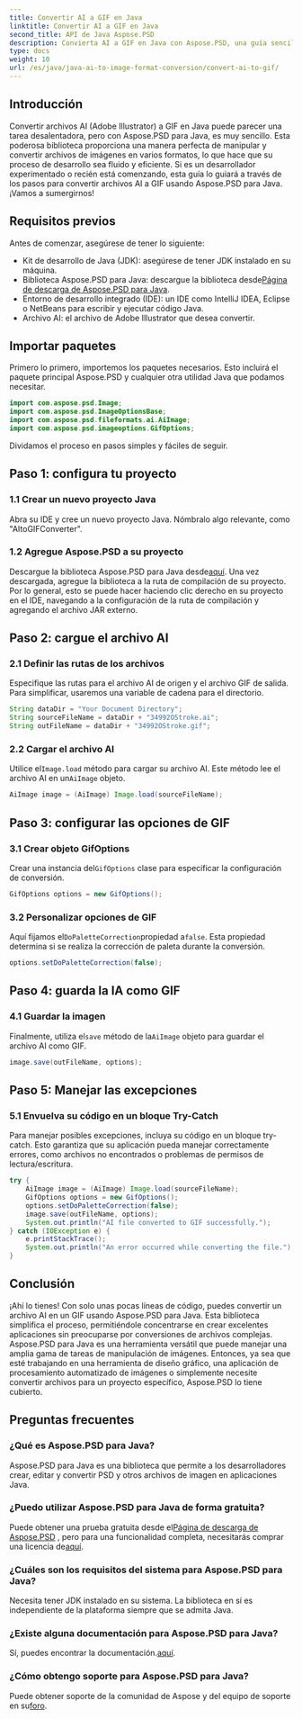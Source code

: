 ```yaml
---
title: Convertir AI a GIF en Java
linktitle: Convertir AI a GIF en Java
second_title: API de Java Aspose.PSD
description: Convierta AI a GIF en Java con Aspose.PSD, una guía sencilla y eficiente para desarrolladores. Conozca los requisitos previos, los pasos y las preguntas frecuentes para una conversión perfecta.
type: docs
weight: 10
url: /es/java/java-ai-to-image-format-conversion/convert-ai-to-gif/
---
```

## Introducción
Convertir archivos AI (Adobe Illustrator) a GIF en Java puede parecer una tarea desalentadora, pero con Aspose.PSD para Java, es muy sencillo. Esta poderosa biblioteca proporciona una manera perfecta de manipular y convertir archivos de imágenes en varios formatos, lo que hace que su proceso de desarrollo sea fluido y eficiente. Si es un desarrollador experimentado o recién está comenzando, esta guía lo guiará a través de los pasos para convertir archivos AI a GIF usando Aspose.PSD para Java. ¡Vamos a sumergirnos!
## Requisitos previos
Antes de comenzar, asegúrese de tener lo siguiente:
- Kit de desarrollo de Java (JDK): asegúrese de tener JDK instalado en su máquina.
- Biblioteca Aspose.PSD para Java: descargue la biblioteca desde[Página de descarga de Aspose.PSD para Java](https://releases.aspose.com/psd/java/).
- Entorno de desarrollo integrado (IDE): un IDE como IntelliJ IDEA, Eclipse o NetBeans para escribir y ejecutar código Java.
- Archivo AI: el archivo de Adobe Illustrator que desea convertir.
## Importar paquetes
Primero lo primero, importemos los paquetes necesarios. Esto incluirá el paquete principal Aspose.PSD y cualquier otra utilidad Java que podamos necesitar.
```java
import com.aspose.psd.Image;
import com.aspose.psd.ImageOptionsBase;
import com.aspose.psd.fileformats.ai.AiImage;
import com.aspose.psd.imageoptions.GifOptions;
```
Dividamos el proceso en pasos simples y fáciles de seguir.
## Paso 1: configura tu proyecto
### 1.1 Crear un nuevo proyecto Java
Abra su IDE y cree un nuevo proyecto Java. Nómbralo algo relevante, como "AItoGIFConverter".
### 1.2 Agregue Aspose.PSD a su proyecto
 Descargue la biblioteca Aspose.PSD para Java desde[aquí](https://releases.aspose.com/psd/java/). Una vez descargada, agregue la biblioteca a la ruta de compilación de su proyecto. Por lo general, esto se puede hacer haciendo clic derecho en su proyecto en el IDE, navegando a la configuración de la ruta de compilación y agregando el archivo JAR externo.
## Paso 2: cargue el archivo AI
### 2.1 Definir las rutas de los archivos
Especifique las rutas para el archivo AI de origen y el archivo GIF de salida. Para simplificar, usaremos una variable de cadena para el directorio.
```java
String dataDir = "Your Document Directory";
String sourceFileName = dataDir + "34992OStroke.ai";
String outFileName = dataDir + "34992OStroke.gif";
```
### 2.2 Cargar el archivo AI
 Utilice el`Image.load` método para cargar su archivo AI. Este método lee el archivo AI en un`AiImage` objeto.
```java
AiImage image = (AiImage) Image.load(sourceFileName);
```
## Paso 3: configurar las opciones de GIF
### 3.1 Crear objeto GifOptions
 Crear una instancia del`GifOptions` clase para especificar la configuración de conversión.
```java
GifOptions options = new GifOptions();
```
### 3.2 Personalizar opciones de GIF
 Aquí fijamos el`DoPaletteCorrection`propiedad a`false`. Esta propiedad determina si se realiza la corrección de paleta durante la conversión.
```java
options.setDoPaletteCorrection(false);
```
## Paso 4: guarda la IA como GIF
### 4.1 Guardar la imagen
 Finalmente, utiliza el`save` método de la`AiImage` objeto para guardar el archivo AI como GIF.
```java
image.save(outFileName, options);
```
## Paso 5: Manejar las excepciones
### 5.1 Envuelva su código en un bloque Try-Catch
Para manejar posibles excepciones, incluya su código en un bloque try-catch. Esto garantiza que su aplicación pueda manejar correctamente errores, como archivos no encontrados o problemas de permisos de lectura/escritura.
```java
try {
    AiImage image = (AiImage) Image.load(sourceFileName);
    GifOptions options = new GifOptions();
    options.setDoPaletteCorrection(false);
    image.save(outFileName, options);
    System.out.println("AI file converted to GIF successfully.");
} catch (IOException e) {
    e.printStackTrace();
    System.out.println("An error occurred while converting the file.");
}
```
## Conclusión
¡Ahí lo tienes! Con solo unas pocas líneas de código, puedes convertir un archivo AI en un GIF usando Aspose.PSD para Java. Esta biblioteca simplifica el proceso, permitiéndole concentrarse en crear excelentes aplicaciones sin preocuparse por conversiones de archivos complejas. 
Aspose.PSD para Java es una herramienta versátil que puede manejar una amplia gama de tareas de manipulación de imágenes. Entonces, ya sea que esté trabajando en una herramienta de diseño gráfico, una aplicación de procesamiento automatizado de imágenes o simplemente necesite convertir archivos para un proyecto específico, Aspose.PSD lo tiene cubierto.
## Preguntas frecuentes
### ¿Qué es Aspose.PSD para Java?
Aspose.PSD para Java es una biblioteca que permite a los desarrolladores crear, editar y convertir PSD y otros archivos de imagen en aplicaciones Java.
### ¿Puedo utilizar Aspose.PSD para Java de forma gratuita?
 Puede obtener una prueba gratuita desde el[Página de descarga de Aspose.PSD](https://releases.aspose.com/) , pero para una funcionalidad completa, necesitarás comprar una licencia de[aquí](https://purchase.aspose.com/buy).
### ¿Cuáles son los requisitos del sistema para Aspose.PSD para Java?
Necesita tener JDK instalado en su sistema. La biblioteca en sí es independiente de la plataforma siempre que se admita Java.
### ¿Existe alguna documentación para Aspose.PSD para Java?
 Sí, puedes encontrar la documentación.[aquí](https://reference.aspose.com/psd/java/).
### ¿Cómo obtengo soporte para Aspose.PSD para Java?
Puede obtener soporte de la comunidad de Aspose y del equipo de soporte en su[foro](https://forum.aspose.com/c/psd/34).